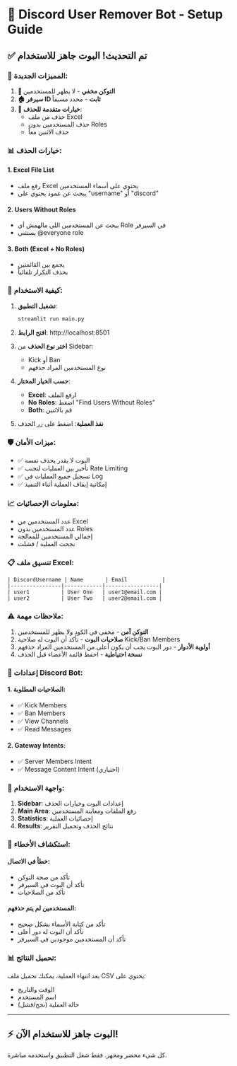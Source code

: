 # 🚀 Discord User Remover Bot - Setup Guide

## ✅ تم التحديث! البوت جاهز للاستخدام

### 🔧 المميزات الجديدة:

1. **🔐 التوكن مخفي** - لا يظهر للمستخدمين
2. **🏠 سيرفر ID ثابت** - محدد مسبقاً 
3. **🎯 خيارات متقدمة للحذف**:
   - حذف من ملف Excel
   - حذف المستخدمين بدون Roles
   - حذف الاثنين معاً

### 📊 خيارات الحذف:

#### 1. Excel File List
- رفع ملف Excel يحتوي على أسماء المستخدمين
- يبحث عن عمود يحتوي على "username" أو "discord"

#### 2. Users Without Roles  
- يبحث عن المستخدمين اللي مالهمش أي Role في السيرفر
- يستثني @everyone role

#### 3. Both (Excel + No Roles)
- يجمع بين القائمتين
- يحذف التكرار تلقائياً

### 🚀 كيفية الاستخدام:

1. **تشغيل التطبيق**:
   ```bash
   streamlit run main.py
   ```

2. **افتح الرابط**: http://localhost:8501

3. **اختر نوع الحذف** من Sidebar:
   - Kick أو Ban
   - نوع المستخدمين المراد حذفهم

4. **حسب الخيار المختار**:
   - **Excel**: ارفع الملف
   - **No Roles**: اضغط "Find Users Without Roles"
   - **Both**: قم بالاثنين

5. **نفذ العملية**: اضغط على زر الحذف

### 🛡️ ميزات الأمان:

- ✅ البوت لا يقدر يحذف نفسه
- ✅ تأخير بين العمليات لتجنب Rate Limiting
- ✅ تسجيل جميع العمليات في Log
- ✅ إمكانية إيقاف العملية أثناء التنفيذ

### 📈 معلومات الإحصائيات:

- عدد المستخدمين من Excel
- عدد المستخدمين بدون Roles
- إجمالي المستخدمين للمعالجة
- نجحت العملية / فشلت

### 📋 تنسيق ملف Excel:

```
| DiscordUsername | Name       | Email           |
|----------------|------------|-----------------|
| user1          | User One   | user1@email.com |
| user2          | User Two   | user2@email.com |
```

### ⚠️ ملاحظات مهمة:

1. **التوكن آمن** - مخفي في الكود ولا يظهر للمستخدمين
2. **صلاحيات البوت** - تأكد أن البوت له صلاحية Kick/Ban Members
3. **أولوية الأدوار** - دور البوت يجب أن يكون أعلى من المستخدمين المراد حذفهم
4. **نسخة احتياطية** - احفظ قائمة الأعضاء قبل الحذف

### 🔧 إعدادات Discord Bot:

#### 1. الصلاحيات المطلوبة:
- ✅ Kick Members
- ✅ Ban Members  
- ✅ View Channels
- ✅ Read Messages

#### 2. Gateway Intents:
- ✅ Server Members Intent
- ✅ Message Content Intent (اختياري)

### 📱 واجهة الاستخدام:

1. **Sidebar**: إعدادات البوت وخيارات الحذف
2. **Main Area**: رفع الملفات ومعاينة المستخدمين
3. **Statistics**: إحصائيات العملية
4. **Results**: نتائج الحذف وتحميل التقرير

### 🚨 استكشاف الأخطاء:

#### خطأ في الاتصال:
- تأكد من صحة التوكن
- تأكد أن البوت في السيرفر
- تأكد من الصلاحيات

#### المستخدمين لم يتم حذفهم:
- تأكد من كتابة الأسماء بشكل صحيح
- تأكد أن البوت له دور أعلى
- تأكد أن المستخدمين موجودين في السيرفر

### 📊 تحميل النتائج:

بعد انتهاء العملية، يمكنك تحميل ملف CSV يحتوي على:
- الوقت والتاريخ
- اسم المستخدم
- حالة العملية (نجح/فشل)

---

## ⚡ البوت جاهز للاستخدام الآن!

كل شيء محضر ومجهز. فقط شغل التطبيق واستخدمه مباشرة. 